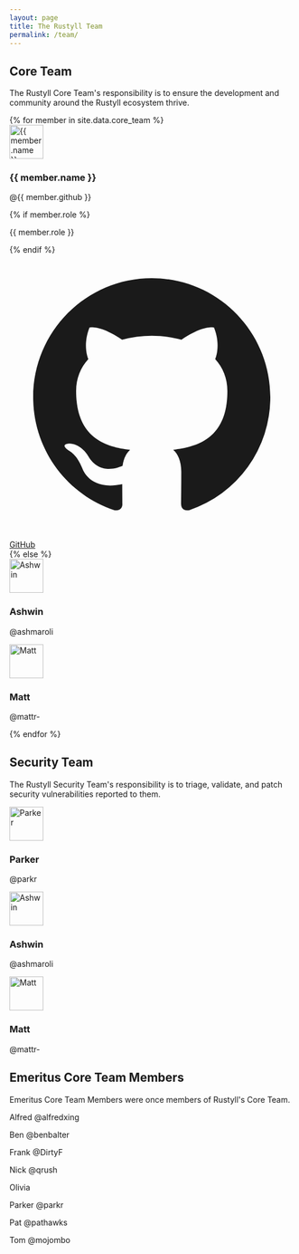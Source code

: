 ```yaml
---
layout: page
title: The Rustyll Team
permalink: /team/
---
```


<div class="mb-16">
  <h2 class="text-2xl font-bold text-white mb-6 border-b border-gray-700 pb-2">Core Team</h2>
  
  <p class="text-gray-300 mb-8">
    The Rustyll Core Team's responsibility is to ensure the development and
    community around the Rustyll ecosystem thrive.
  </p>
  
  <div class="grid grid-cols-1 sm:grid-cols-2 md:grid-cols-3 gap-6">
    {% for member in site.data.core_team %}
      <div class="bg-black/20 rounded-lg overflow-hidden border border-gray-800 p-6 flex flex-col">
        <div class="flex items-center mb-4">
          <img src="https://github.com/{{ member.github }}.png" alt="{{ member.name }}" width="60" height="60" class="rounded-full mr-4">
          <div>
            <h3 class="text-lg font-medium text-white">{{ member.name }}</h3>
            <p class="text-sm text-gray-400">@{{ member.github }}</p>
          </div>
        </div>
        {% if member.role %}
          <p class="text-sm text-gray-300 mb-4">{{ member.role }}</p>
        {% endif %}
        <div class="mt-auto flex">
          <a href="https://github.com/{{ member.github }}" class="text-rust hover:text-rust-light transition flex items-center text-sm" target="_blank" rel="noopener">
            <svg class="w-4 h-4 mr-1" fill="currentColor" viewBox="0 0 24 24" aria-hidden="true">
              <path fill-rule="evenodd" d="M12 2C6.477 2 2 6.484 2 12.017c0 4.425 2.865 8.18 6.839 9.504.5.092.682-.217.682-.483 0-.237-.008-.868-.013-1.703-2.782.605-3.369-1.343-3.369-1.343-.454-1.158-1.11-1.466-1.11-1.466-.908-.62.069-.608.069-.608 1.003.07 1.531 1.032 1.531 1.032.892 1.53 2.341 1.088 2.91.832.092-.647.35-1.088.636-1.338-2.22-.253-4.555-1.113-4.555-4.951 0-1.093.39-1.988 1.029-2.688-.103-.253-.446-1.272.098-2.65 0 0 .84-.27 2.75 1.026A9.564 9.564 0 0112 6.844c.85.004 1.705.115 2.504.337 1.909-1.296 2.747-1.026 2.747-1.026.546 1.378.202 2.397.1 2.65.64.7 1.028 1.595 1.028 2.688 0 3.848-2.339 4.695-4.566 4.943.359.309.678.92.678 1.855 0 1.338-.012 2.419-.012 2.747 0 .268.18.58.688.482A10.019 10.019 0 0022 12.017C22 6.484 17.522 2 12 2z" clip-rule="evenodd"></path>
            </svg>
            GitHub
          </a>
        </div>
      </div>
    {% else %}
      <!-- Fallback when data file is not available -->
      <div class="bg-black/20 rounded-lg overflow-hidden border border-gray-800 p-6">
        <div class="flex items-center mb-4">
          <img src="https://github.com/ashmaroli.png" alt="Ashwin" width="60" height="60" class="rounded-full mr-4">
          <div>
            <h3 class="text-lg font-medium text-white">Ashwin</h3>
            <p class="text-sm text-gray-400">@ashmaroli</p>
          </div>
        </div>
      </div>
      <div class="bg-black/20 rounded-lg overflow-hidden border border-gray-800 p-6">
        <div class="flex items-center mb-4">
          <img src="https://github.com/mattr-.png" alt="Matt" width="60" height="60" class="rounded-full mr-4">
          <div>
            <h3 class="text-lg font-medium text-white">Matt</h3>
            <p class="text-sm text-gray-400">@mattr-</p>
          </div>
        </div>
      </div>
    {% endfor %}
  </div>
</div>

<div class="mb-16">
  <h2 class="text-2xl font-bold text-white mb-6 border-b border-gray-700 pb-2">Security Team</h2>
  
  <p class="text-gray-300 mb-8">
    The Rustyll Security Team's responsibility is to triage, validate, and 
    patch security vulnerabilities reported to them.
  </p>
  
  <div class="grid grid-cols-1 sm:grid-cols-2 md:grid-cols-3 gap-6">
    <!-- Replace with data file when available -->
    <div class="bg-black/20 rounded-lg overflow-hidden border border-gray-800 p-6">
      <div class="flex items-center mb-4">
        <img src="https://github.com/parkr.png" alt="Parker" width="60" height="60" class="rounded-full mr-4">
        <div>
          <h3 class="text-lg font-medium text-white">Parker</h3>
          <p class="text-sm text-gray-400">@parkr</p>
        </div>
      </div>
    </div>
    <div class="bg-black/20 rounded-lg overflow-hidden border border-gray-800 p-6">
      <div class="flex items-center mb-4">
        <img src="https://github.com/ashmaroli.png" alt="Ashwin" width="60" height="60" class="rounded-full mr-4">
        <div>
          <h3 class="text-lg font-medium text-white">Ashwin</h3>
          <p class="text-sm text-gray-400">@ashmaroli</p>
        </div>
      </div>
    </div>
    <div class="bg-black/20 rounded-lg overflow-hidden border border-gray-800 p-6">
      <div class="flex items-center mb-4">
        <img src="https://github.com/mattr-.png" alt="Matt" width="60" height="60" class="rounded-full mr-4">
        <div>
          <h3 class="text-lg font-medium text-white">Matt</h3>
          <p class="text-sm text-gray-400">@mattr-</p>
        </div>
      </div>
    </div>
  </div>
</div>

<div class="mb-16">
  <h2 class="text-2xl font-bold text-white mb-6 border-b border-gray-700 pb-2">Emeritus Core Team Members</h2>
  
  <p class="text-gray-300 mb-8">
    Emeritus Core Team Members were once members of Rustyll's Core Team.
  </p>
  
  <div class="grid grid-cols-2 sm:grid-cols-3 md:grid-cols-4 gap-4">
    <div class="bg-black/10 rounded-lg p-4 border border-gray-800">
      <p class="font-medium text-white">Alfred <span class="text-gray-400">@alfredxing</span></p>
    </div>
    <div class="bg-black/10 rounded-lg p-4 border border-gray-800">
      <p class="font-medium text-white">Ben <span class="text-gray-400">@benbalter</span></p>
    </div>
    <div class="bg-black/10 rounded-lg p-4 border border-gray-800">
      <p class="font-medium text-white">Frank <span class="text-gray-400">@DirtyF</span></p>
    </div>
    <div class="bg-black/10 rounded-lg p-4 border border-gray-800">
      <p class="font-medium text-white">Nick <span class="text-gray-400">@qrush</span></p>
    </div>
    <div class="bg-black/10 rounded-lg p-4 border border-gray-800">
      <p class="font-medium text-white">Olivia</p>
    </div>
    <div class="bg-black/10 rounded-lg p-4 border border-gray-800">
      <p class="font-medium text-white">Parker <span class="text-gray-400">@parkr</span></p>
    </div>
    <div class="bg-black/10 rounded-lg p-4 border border-gray-800">
      <p class="font-medium text-white">Pat <span class="text-gray-400">@pathawks</span></p>
    </div>
    <div class="bg-black/10 rounded-lg p-4 border border-gray-800">
      <p class="font-medium text-white">Tom <span class="text-gray-400">@mojombo</span></p>
    </div>
  </div>
</div>
